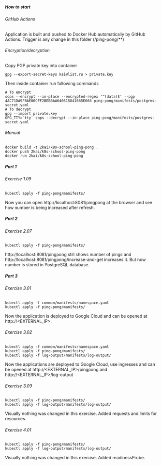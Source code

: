 ##### How to start

###### GitHub Actions

Application is built and pushed to Docker Hub automatically by GitHub Actions. Trigger is any change in this folder (/ping-pong/**)

###### Encryption/decryption

Copy PGP private key into container

```shell
gpg --export-secret-keys kai@list.ru > private.key
```

Then inside container run following commands

```shell
# To encrypt
sops --encrypt --in-place --encrypted-regex '^(data)$' --pgp 4AC71DA9F8AE00CFF2BEBBAA640615841665E668 ping-pong/manifests/postgres-secret.yaml
# To decrypt
gpg --import private.key
GPG_TTY=`tty` sops --decrypt --in-place ping-pong/manifests/postgres-secret.yaml
```

###### Manual

```shell
docker build -t 2kai/k8s-school-ping-pong .
docker push 2kai/k8s-school-ping-pong
docker run 2kai/k8s-school-ping-pong
```

##### Part 1

###### Exercise 1.09

```shell
kubectl apply -f ping-pong/manifests/
```

Now you can open http://localhost:8081/pingpong at the browser and see how number is being increased after refresh.

##### Part 2

###### Exercise 2.07

```shell
kubectl apply -f ping-pong/manifests/
```

http://localhost:8081/pingpong still shows number of pings and http://localhost:8081/pingpong/increase-and-get increases
it. But now number is stored in PostgreSQL database.

##### Part 3

###### Exercise 3.01

```shell
kubectl apply -f common/manifests/namespace.yaml
kubectl apply -f ping-pong/manifests/
```

Now the application is deployed to Google Cloud and can be opened at http://<EXTERNAL_IP>.

###### Exercise 3.02

```shell
kubectl apply -f common/manifests/namespace.yaml
kubectl apply -f ping-pong/manifests/
kubectl apply -f log-output/manifests/log-output/
```

Now the applications are deployed to Google Cloud, use ingresses and can be opened at http://<EXTERNAL_IP>/pingpong and
http://<EXTERNAL_IP>/log-output

###### Exercise 3.09

```shell
kubectl apply -f ping-pong/manifests/
kubectl apply -f log-output/manifests/log-output/
```

Visually nothing was changed in this exercise. Added requests and limits for resources.

###### Exercise 4.01

```shell
kubectl apply -f ping-pong/manifests/
kubectl apply -f log-output/manifests/log-output/
```

Visually nothing was changed in this exercise. Added readinessProbe.
